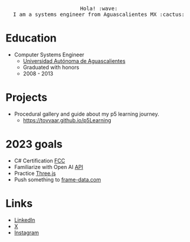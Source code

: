 <p align="center">
  <br><br>
  <samp>
    Hola! :wave:<br/> 
    I am a systems engineer from Aguascalientes MX :cactus:<br/>
  </samp>
</p>

# Education
- Computer Systems Engineer
  - [Universidad Autónoma de Aguascalientes](https://www.uaa.mx)
  - Graduated with honors
  - 2008 - 2013

# Projects
- Procedural gallery and guide about my p5 learning journey.
  - https://tovvaar.github.io/p5Learning

# 2023 goals
- C# Certification [FCC](https://www.freecodecamp.org/news/free-microsoft-c-sharp-certification)
- Familiarize with Open AI [API](https://platform.openai.com/docs/api-reference)
- Practice [Three.js](https://threejs.org/)
- Push something to [frame-data.com](https://frame-data.com)

# Links
- [LinkedIn](https://www.linkedin.com/in/tovarerick)
- [X](https://twitter.com/TovVAar)
- [Instagram](https://instagram.com/tovvaar)
